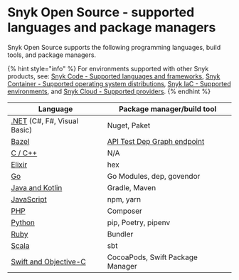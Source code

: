 # Snyk Open Source - supported languages and package managers

Snyk Open Source supports the following programming languages, build tools, and package managers.

{% hint style="info" %}
For environments supported with other Snyk products, see: [Snyk Code - Supported languages and frameworks](../../snyk-code/snyk-code-language-and-framework-support.md), [Snyk Container - Supported operating system distributions](../../../scan-containers/supported-operating-system-distributions.md), [Snyk IaC - Supported environments](../../../scan-cloud-deployment/snyk-infrastructure-as-code/snyk-iac-supported-environments.md), and [Snyk Cloud - Supported providers](../../../scan-cloud-deployment/snyk-cloud/snyk-cloud-supported-providers.md).&#x20;
{% endhint %}

| **Language**                                                                                               | **Package manager/build tool**                                                                      |
| ---------------------------------------------------------------------------------------------------------- | --------------------------------------------------------------------------------------------------- |
| [.NET](snyk-for-.net.md) (C#, F#, Visual Basic)                                                            | Nuget, Paket                                                                                        |
| [Bazel](snyk-for-bazel.md)                                                                                 | [API Test Dep Graph endpoint](https://snyk.docs.apiary.io/#reference/test/dep-graph/test-dep-graph) |
| [C / C++](snyk-for-c-c++.md)                                                                               | N/A                                                                                                 |
| [Elixir](snyk-for-elixir.md)                                                                               | hex                                                                                                 |
| [Go](snyk-for-golang.md)                                                                                   | Go Modules, dep, govendor                                                                           |
| [Java and Kotlin](snyk-for-java-gradle-maven.md)                                                           | Gradle, Maven                                                                                       |
| [JavaScript](../../../products/snyk-open-source/language-and-package-manager-support/snyk-for-javascript/) | npm, yarn                                                                                           |
| [PHP](snyk-for-php.md)                                                                                     | Composer                                                                                            |
| [Python](snyk-for-python.md)                                                                               | pip, Poetry, pipenv                                                                                 |
| [Ruby](snyk-for-ruby.md)                                                                                   | Bundler                                                                                             |
| [Scala](snyk-for-scala.md)                                                                                 | sbt                                                                                                 |
| [Swift and Objective-C](snyk-for-swift-and-objective-c-cocoapods.md)                                       | CocoaPods, Swift Package Manager                                                                    |
